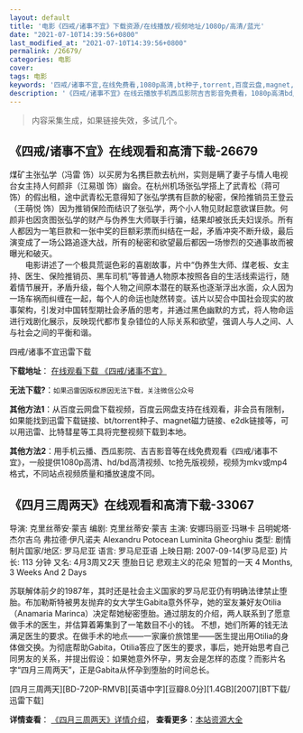 ```yaml
---
layout: default
title: '电影《四戒/诸事不宜》下载资源/在线播放/视频地址/1080p/高清/蓝光'
date: "2021-07-10T14:39:56+0800"
last_modified_at: "2021-07-10T14:39:56+0800"
permalink: /26679/
categories: 电影
cover:
tags: 电影
keywords: '四戒/诸事不宜,在线免费看,1080p高清,bt种子,torrent,百度云盘,magnet,磁力链,迅雷下载资源'
description: '《四戒/诸事不宜》在线云播放手机西瓜影院吉吉影音免费看，1080p高清bd/hd未删减完整版和tc抢先枪版，mkv/mp4格式，附带bt/torrent种子、magnet/磁力链、百度云盘、网盘资源迅雷下载链接'
---
```


>内容采集生成，如果链接失效，多试几个。


## 《四戒/诸事不宜》在线观看和高清下载-26679

煤矿主张弘学（冯雷 饰）以买房为名携巨款去杭州，实则是瞒了妻子与情人电视台女主持人何颜非（江易珈 饰）幽会。在杭州机场张弘学搭上了武青松（蒋可 饰）的假出租，途中武青松无意得知了张弘学携有巨款的秘密，保险推销员王登云（王萌悦 饰）因为推销保险而结识了张弘学，两个小人物见财起意欲谋巨款。何颜非也因贪图张弘学的财产与伪养生大师联手行骗，结果却被张氏夫妇误杀。所有人都因为一笔巨款和一张中奖的巨额彩票而纠结在一起，矛盾冲突不断升级，最后演变成了一场公路追逐大战，所有的秘密和欲望最后都因一场惨烈的交通事故而被曝光和破灭。<br />　　电影讲述了一个极具荒诞色彩的喜剧故事，片中&ldquo;伪养生大师、煤老板、女主持、医生、保险推销员、黑车司机&rdquo;等普通人物原本按照各自的生活线索运行，随着情节展开，矛盾升级，每个人物之间原本潜在的联系也逐渐浮出水面，众人因为一场车祸而纠缠在一起，每个人的命运也陡然转变。该片以契合中国社会现实的故事架构，引发对中国转型期社会矛盾的思考，并通过黑色幽默的方式，将人物命运进行戏剧化展示，反映现代都市复杂错位的人际关系和欲望，强调人与人之间、人与社会之间的平衡和谐。


四戒/诸事不宜迅雷下载

**下载地址**： [在线观看下载 《四戒/诸事不宜》](https://www.993dy.com//vod-detail-id-21563.html) 


**无法下载?**：`如果迅雷因版权原因无法下载，关注微信公众号 `

**其他方法1**：从百度云网盘下载视频，百度云网盘支持在线观看，非会员有限制，如果能找到迅雷下载链接、bt/torrent种子、magnet磁力链接、e2dk链接等，可以用迅雷、比特彗星等工具将完整视频下载到本地。

**其他方法2**：用手机云播、西瓜影院、吉吉影音等在线免费观看《四戒/诸事不宜》，一般提供1080p高清、hd/bd高清视频、tc抢先版视频，视频为mkv或mp4格式，不同站点视频质量和播放速度不同。


## 《四月三周两天》在线观看和高清下载-33067

导演: 克里丝蒂安·蒙吉 编剧: 克里丝蒂安·蒙吉 主演: 安娜玛丽亚·玛琳卡 吕明妮塔·杰尔吉乌 弗拉德·伊凡诺夫 Alexandru Potocean Luminita Gheorghiu 类型: 剧情 制片国家/地区: 罗马尼亚 语言: 罗马尼亚语 上映日期: 2007-09-14(罗马尼亚) 片长: 113 分钟 又名: 4月3周又2天 堕胎日记 悲观主义的花朵 短暂的一天 4 Months, 3 Weeks And 2 Days

苏联解体前夕的1987年，其时还是社会主义国家的罗马尼亚仍有明确法律禁止堕胎。布加勒斯特被男友抛弃的女大学生Gabita意外怀孕，她的室友兼好友Otilia（Anamaria Marinca）决定帮她秘密堕胎。通过朋友的介绍，两人联系到了愿意做手术的医生，并估算着筹集到了一笔数目不小的钱。 不想，她们所筹的钱无法满足医生的要求。在做手术的地点——一家廉价旅馆里——医生提出用Otilia的身体做交换。为彻底帮助Gabita，Otilia答应了医生的要求，事后，她开始思考自己同男友的关系，并提出假设：如果她意外怀孕，男友会是怎样的态度？而影片名字“四月三周两天”，正是Gabita从怀孕到堕胎的时间总长。


[四月三周两天][BD-720P-RMVB][英语中字][豆瓣8.0分][1.4GB][2007][BT下载/迅雷下载]

**详情查看**： [《四月三周两天》详情介绍](/movie/33067/)， **查看更多**：[本站资源大全](/movie/t/all/)

